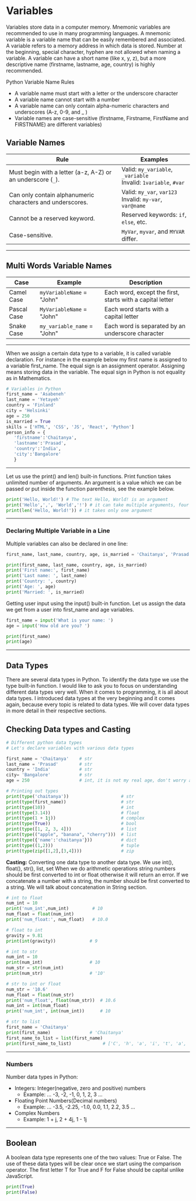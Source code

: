 #   Variables

Variables store data in a computer memory. Mnemonic variables are recommended to use in many programming languages. A mnemonic variable is a variable name that can be easily remembered and associated. A variable refers to a memory address in which data is stored. Number at the beginning, special character, hyphen are not allowed when naming a variable. A variable can have a short name (like x, y, z), but a more descriptive name (firstname, lastname, age, country) is highly recommended.

Python Variable Name Rules

*   A variable name must start with a letter or the underscore character
*   A variable name cannot start with a number
*   A variable name can only contain alpha-numeric characters and underscores (A-z, 0-9, and _ )
*   Variable names are case-sensitive (firstname, Firstname, FirstName and FIRSTNAME) are different variables)

## Variable Names

| **Rule**                                                                 | **Examples**                           |
|--------------------------------------------------------------------------|----------------------------------------|
| Must begin with a letter (a-z, A-Z) or an underscore (`_`).              | Valid: `my_variable`, `_variable`   <br>  Invalid: `1variable`, `#var`  |
| Can only contain alphanumeric characters and underscores.                | Valid: `my_var`, `var123` <br>   Invalid: `my-var`, `var@name`            |
| Cannot be a reserved keyword.                                            | Reserved keywords: `if`, `else`, etc.  |
| Case-sensitive.                                                          | `MyVar`, `myvar`, and `MYVAR` differ.  |

---

## Multi Words Variable Names
| **Case**                              |   **Example**                             |   **Description**                                         |
|---------------------------------------|-------------------------------------------|-----------------------------------------------------------|
|Camel Case                             |`myVariableName` = "John"                    |Each word, except the first, starts with a capital letter  |
|Pascal Case                            |`MyVariableName` = "John"                    |Each word starts with a capital letter                     |
|Snake Case                             |`my_variable_name` = "John"                  |Each word is separated by an underscore character          |
---

When we assign a certain data type to a variable, it is called variable declaration. For instance in the example below my first name is assigned to a variable first_name. The equal sign is an assignment operator. Assigning means storing data in the variable. The equal sign in Python is not equality as in Mathematics.

```python
# Variables in Python
first_name = 'Asabeneh'
last_name = 'Yetayeh'
country = 'Finland'
city = 'Helsinki'
age = 250
is_married = True
skills = ['HTML', 'CSS', 'JS', 'React', 'Python']
person_info = {
   'firstname':'Chaitanya',
   'lastname':'Prasad',
   'country':'India',
   'city':'Bangalore'
   }
```
---
Let us use the print() and len() built-in functions. Print function takes unlimited number of arguments. An argument is a value which we can be passed or put inside the function parenthesis, see the example below.
```python
print('Hello, World!') # The text Hello, World! is an argument
print('Hello',',', 'World','!') # it can take multiple arguments, four arguments have been passed
print(len('Hello, World!')) # it takes only one argument
```
---
### Declaring Multiple Variable in a Line

Multiple variables can also be declared in one line:

```python
first_name, last_name, country, age, is_married = 'Chaitanya', 'Prasad', 'India', 250, True

print(first_name, last_name, country, age, is_married)
print('First name:', first_name)
print('Last name: ', last_name)
print('Country: ', country)
print('Age: ', age)
print('Married: ', is_married)
```
Getting user input using the input() built-in function. Let us assign the data we get from a user into first_name and age variables.
```python
first_name = input('What is your name: ')
age = input('How old are you? ')

print(first_name)
print(age)
```
---
##  Data Types

There are several data types in Python. To identify the data type we use the type built-in function. I would like to ask you to focus on understanding different data types very well. When it comes to programming, it is all about data types. I introduced data types at the very beginning and it comes again, because every topic is related to data types. We will cover data types in more detail in their respective sections.

##  Checking Data types and Casting
```python
# Different python data types
# Let's declare variables with various data types

first_name = 'Chaitanya'    # str
last_name = 'Prasad'        # str
country = 'India'           # str
city= 'Bangalore'           # str
age = 250                   # int, it is not my real age, don't worry about it

# Printing out types
print(type('chaitanya'))                    # str
print(type(first_name))                     # str
print(type(10))                             # int
print(type(3.14))                           # float
print(type(1 + 1j))                         # complex
print(type(True))                           # bool
print(type([1, 2, 3, 4]))                   # list
print(type(("apple", "banana", "cherry")))  # list
print(type({'name':'chaitanya'}))           # dict
print(type((1,2)))                          # tuple
print(type(zip([1,2],[3,4])))               # zip
```
**Casting:** Converting one data type to another data type. We use int(), float(), str(), list, set When we do arithmetic operations string numbers should be first converted to int or float otherwise it will return an error. If we concatenate a number with a string, the number should be first converted to a string. We will talk about concatenation in String section.

```python
# int to float
num_int = 10
print('num_int',num_int)         # 10
num_float = float(num_int)
print('num_float:', num_float)   # 10.0

# float to int
gravity = 9.81
print(int(gravity))             # 9

# int to str
num_int = 10
print(num_int)                  # 10
num_str = str(num_int)
print(num_str)                  # '10'

# str to int or float
num_str = '10.6'
num_float = float(num_str)
print('num_float', float(num_str))  # 10.6
num_int = int(num_float)
print('num_int', int(num_int))      # 10

# str to list
first_name = 'Chaitanya'
print(first_name)               # 'Chaitanya'
first_name_to_list = list(first_name)
print(first_name_to_list)            # ['C', 'h', 'a', 'i', 't', 'a', 'n', 'y', 'a']
```
---
### Numbers
Number data types in Python:

*   Integers: Integer(negative, zero and positive) numbers 
    *   Example: ... -3, -2, -1, 0, 1, 2, 3 ...
*   Floating Point Numbers(Decimal numbers) 
    *   Example: ... -3.5, -2.25, -1.0, 0.0, 1.1, 2.2, 3.5 ...
*   Complex Numbers 
    *   Example: 1 + j, 2 + 4j, 1 - 1j
---

##  Boolean
A boolean data type represents one of the two values: True or False. The use of these data types will be clear once we start using the comparison operator. The first letter T for True and F for False should be capital unlike JavaScript.
```python
print(True)
print(False)
```
